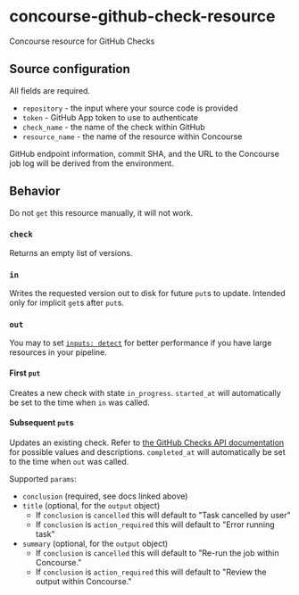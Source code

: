 # concourse-github-check-resource
Concourse resource for GitHub Checks

## Source configuration
All fields are required.

- `repository` - the input where your source code is provided
- `token` - GitHub App token to use to authenticate
- `check_name` - the name of the check within GitHub
- `resource_name` - the name of the resource within Concourse

GitHub endpoint information, commit SHA, and the URL to the Concourse job log will be derived from the environment.

## Behavior
Do not `get` this resource manually, it will not work.

### `check`
Returns an empty list of versions.

### `in`
Writes the requested version out to disk for future `put`s to update. Intended only for implicit `get`s after `put`s.

### `out`
You may to set [`inputs: detect`](https://concourse-ci.org/jobs.html#schema.step.put-step.inputs) for better performance if you have large resources in your pipeline.

#### First `put`
Creates a new check with state `in_progress`. `started_at` will automatically be set to the time when `in` was called.

#### Subsequent `put`s
Updates an existing check. Refer to [the GitHub Checks API documentation](https://docs.github.com/en/rest/reference/checks) for possible values and descriptions. `completed_at` will automatically be set to the time when `out` was called.

Supported `params`:
- `conclusion` (required, see docs linked above)
- `title` (optional, for the `output` object)
    - If `conclusion` is `cancelled` this will default to "Task cancelled by user"
    - If `conclusion` is `action_required` this will default to "Error running task"
- `summary` (optional, for the `output` object)
    - If `conclusion` is `cancelled` this will default to "Re-run the job within Concourse."
    - If `conclusion` is `action_required` this will default to "Review the output within Concourse."
